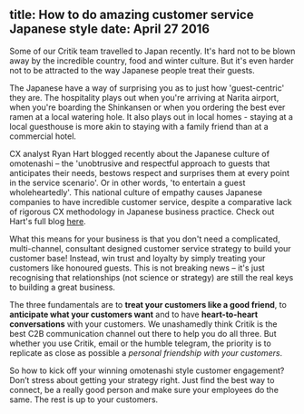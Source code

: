 title: How to do amazing customer service Japanese style
date: April 27 2016
---
Some of our Critik team travelled to Japan recently. It's hard not to be blown away by the incredible country, food and winter culture. But it's even harder not to be attracted to the way Japanese people treat their guests.

The Japanese have a way of surprising you as to just how 'guest-centric' they are.  The hospitality plays out when you're arriving at Narita airport, when you're boarding the Shinkansen or when you ordering the best ever ramen at a local watering hole. It also plays out in local homes - staying at a local guesthouse is more akin to staying with a family friend than at a commercial hotel.

CX analyst Ryan Hart blogged recently about the Japanese culture of omotenashi – the 'unobtrusive and respectful approach to guests that anticipates their needs, bestows respect and surprises them at every point in the service scenario'. Or in other words, 'to entertain a guest wholeheartedly'. This national culture of empathy causes Japanese companies to have incredible customer service, despite a comparative lack of rigorous CX methodology in Japanese business practice. Check out Hart's full blog [here](https://www.forrester.com/ryan-hart).

What this means for your business is that you don't need a complicated, multi-channel, consultant designed customer service strategy to build your customer base! Instead, win trust and loyalty by simply treating your customers like honoured guests. This is not breaking news – it's just recognising that relationships (not science or strategy) are still the real keys to building a great business.

The three fundamentals are to **treat your customers like a good friend**, to **anticipate what your customers want** and to have **heart-to-heart conversations** with your customers. We unashamedly think Critik is the best C2B communication channel out there to help you do all three. But whether you use Critik, email or the humble telegram, the priority is to replicate as close as possible a *personal friendship with your customers*.

So how to kick off your winning omotenashi style customer engagement? Don’t stress about getting your strategy right. Just find the best way to connect, be a really good person and make sure your employees do the same. The rest is up to your customers.